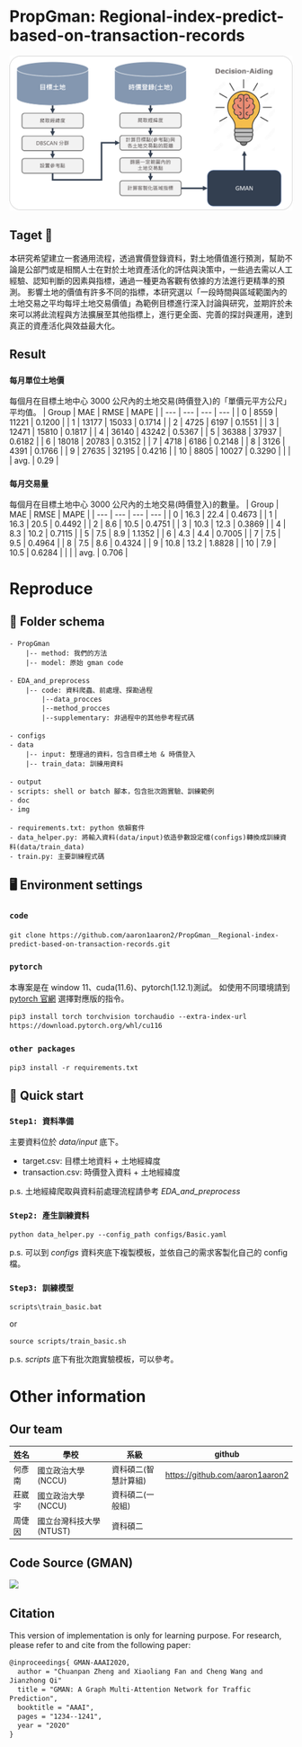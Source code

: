 # PropGman: Regional-index-predict-based-on-transaction-records

![](img/流程圖.png)
## Taget 🎯 
本研究希望建立一套通用流程，透過實價登錄資料，對土地價值進行預測，幫助不論是公部門或是相關人士在對於土地資產活化的評估與決策中，一些過去需以人工經驗、認知判斷的因素與指標，通過一種更為客觀有依據的方法進行更精準的預測。
影響土地的價值有許多不同的指標，本研究選以「一段時間與區域範圍內的土地交易之平均每坪土地交易價值」為範例目標進行深入討論與研究，並期許於未來可以將此流程與方法擴展至其他指標上，進行更全面、完善的探討與運用，達到真正的資產活化與效益最大化。

## Result 
### `每月單位土地價`
每個月在目標土地中心 3000 公尺內的土地交易(時價登入)的「單價元平方公尺」平均值。
| Group | MAE | RMSE | MAPE |
| --- | --- | --- | --- |
| 0 | 8559 | 11221 | 0.1200 |
| 1 | 13177 | 15033 | 0.1714 |
| 2 | 4725 | 6197 | 0.1551 |
| 3 | 12471 | 15810 | 0.1817 |
| 4 | 36140 | 43242 | 0.5367 |
| 5 | 36388 | 37937 | 0.6182 |
| 6 | 18018 | 20783 | 0.3152 |
| 7 | 4718 | 6186 | 0.2148 |
| 8 | 3126 | 4391 | 0.1766 |
| 9 | 27635 | 32195 | 0.4216 |
| 10 | 8805 | 10027 | 0.3290 |
|  |  | avg. | 0.29 |

### `每月交易量`
每個月在目標土地中心 3000 公尺內的土地交易(時價登入)的數量。
| Group | MAE | RMSE | MAPE |
| --- | --- | --- | --- |
| 0 | 16.3 | 22.4 | 0.4673 |
| 1 | 16.3 | 20.5 | 0.4492 |
| 2 | 8.6 | 10.5 | 0.4751 |
| 3 | 10.3 | 12.3 | 0.3869 |
| 4 | 8.3 | 10.2 | 0.7115 |
| 5 | 7.5 | 8.9 | 1.1352 |
| 6 | 4.3 | 4.4 | 0.7005 |
| 7 | 7.5 | 9.5 | 0.4964 |
| 8 | 7.5 | 8.6 | 0.4324 |
| 9 | 10.8 | 13.2 | 1.8828 |
| 10 | 7.9 | 10.5 | 0.6284 |
|  |  | avg. | 0.706 |

# Reproduce
## 📁 Folder schema 
```
- PropGman
    |-- method: 我們的方法
    |-- model: 原始 gman code

- EDA_and_preprocess
    |-- code: 資料爬蟲、前處理、探勘過程
        |--data_procces
        |--method_procces
        |--supplementary: 非過程中的其他參考程式碼

- configs
- data 
    |-- input: 整理過的資料，包含目標土地 & 時價登入
    |-- train_data: 訓練用資料

- output
- scripts: shell or batch 腳本，包含批次跑實驗、訓練範例
- doc
- img

- requirements.txt: python 依賴套件
- data_helper.py: 將輸入資料(data/input)依造參數設定檔(configs)轉換成訓練資料(data/train_data)
- train.py: 主要訓練程式碼
```
## 🖥️ Environment settings 
### `code`
```shell
git clone https://github.com/aaron1aaron2/PropGman__Regional-index-predict-based-on-transaction-records.git
```
### `pytorch`
本專案是在 window 11、cuda(11.6)、pytorch(1.12.1)測試。
如使用不同環境請到 [pytorch 官網](https://pytorch.org/) 選擇對應版的指令。
```shell
pip3 install torch torchvision torchaudio --extra-index-url https://download.pytorch.org/whl/cu116
```

### `other packages`
```shell
pip3 install -r requirements.txt
```
## 🙋 Quick start 
### `Step1: 資料準備`
主要資料位於 *data/input* 底下。
- target.csv: 目標土地資料 + 土地經緯度
- transaction.csv: 時價登入資料 + 土地經緯度

p.s. 土地經緯爬取與資料前處理流程請參考 *EDA_and_preprocess*

### `Step2: 產生訓練資料`

```shell
python data_helper.py --config_path configs/Basic.yaml
```
p.s. 可以到 *configs* 資料夾底下複製模板，並依自己的需求客製化自己的 config 檔。

### `Step3: 訓練模型`
```shell
scripts\train_basic.bat
```
or
```shell
source scripts/train_basic.sh
```
p.s. *scripts* 底下有批次跑實驗模板，可以參考。
# Other information
## Our team
|姓名|學校|系級|github|
|-|-|-|-|
|何彥南|國立政治大學(NCCU)|資科碩二(智慧計算組)|https://github.com/aaron1aaron2|
|莊崴宇|國立政治大學(NCCU)|資科碩二(一般組)||
|周倢因|國立台灣科技大學(NTUST)|資科碩二|

## Code Source (GMAN)
[![](https://github-readme-stats.vercel.app/api/pin/?username=VincLee8188&repo=GMAN-PyTorch)](https://github.com/VincLee8188/GMAN-PyTorch)

## Citation

This version of implementation is only for learning purpose. For research, please refer to  and  cite from the following paper:
```
@inproceedings{ GMAN-AAAI2020,
  author = "Chuanpan Zheng and Xiaoliang Fan and Cheng Wang and Jianzhong Qi"
  title = "GMAN: A Graph Multi-Attention Network for Traffic Prediction",
  booktitle = "AAAI",
  pages = "1234--1241",
  year = "2020"
}
```
